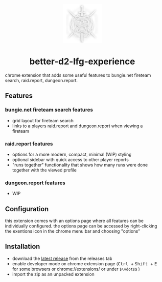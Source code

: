 <div align="center">
    <a href="https://github.com/Tecanite/better-d2-lfg-experience/">
    <img src="./.github/assets/480.png" width="128" height="128">
    </a>
    <h1>better-d2-lfg-experience</h1>
</div>

chrome extension that adds some useful features to bungie.net fireteam search, raid.report, dungeon.report.

## Features

### bungie.net fireteam search features

- grid layout for fireteam search
- links to a players raid.report and dungeon.report when viewing a fireteam

### raid.report features

- options for a more modern, compact, minimal (WIP) styling
- optional sidebar with quick access to other player reports
- "runs together" functionality that shows how many runs were done together with the viewed profile

### dungeon.report features

- WIP

## Configuration

this extension comes with an options page where all features can be individually configured.
the options page can be accessed by right-clicking the exentions icon in the chrome menu bar and choosing "options"

## Installation

- download the [latest release](https://github.com/Tecanite/better-d2-lfg-experience/releases/latest) from the releases tab
- enable developer mode on chrome extension page (<kbd>Ctrl </kbd>+ <kbd>Shift </kbd> + <kbd>E </kbd> for some browsers or chrome://extensions/ or under `$\vdots$` )
- import the zip as an unpacked extension

